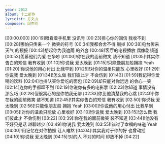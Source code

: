 ```yaml
---
year: 2012
album: 十二新作
lyricist: 方文山
composer: 周杰伦
---
```

[00:00.000]
[00:19]眼看着手机里 没讯号
[00:23]担心你的回信 我收不到
[00:28]哪怕只传来一个 微笑的符号
[00:34]我都会舍不得 删掉
[00:38]电台传来天气 的预报
[00:43]想起你为我遮雨 的外套
[00:48]客厅的电视播放 偶像剧频道
[00:53]羡慕他们为爱 在争吵
[01:00]!你在我的面前微笑 装不知道
[01:05]!其实你告白的短信 我有收到
[01:10]!你说我 爱太晚到
[01:15]!只能像朋友般拥抱 Yeah
[01:20]!你说他的用心付出 比我早到
[01:25]!对你的温柔只能放 心里收好
[01:29]!你说我 爱太晚到
[01:34]!怎么做 我们彼此才 不会伤到
[01:43]
[01:59]我记得你爱喝的饮料
[02:04]也排队买你爱吃的面包
[02:09]却只能对你远远 的会心一笑
[02:14]连你的手都牵不到
[02:19]你说你有多的电影票
[02:23]你知道 事情没有 那么巧
[02:28]但很窝心的是你怕我无聊
[02:33]你比他清楚我的心跳
[02:40]!你在我的面前微笑 装不知道
[02:45]!其实你告白的短信 我有收到
[02:50]!你说我 爱太晚到
[02:56]!只能像朋友般 拥抱 Yeah
[03:00]!你说他的用心付出 比我早到
[03:05]!对你的温柔只能放 心里收好
[03:10]!你说我 爱太晚到
[03:15]!怎么做 我们彼此才 不会伤到
[03:22]
[03:39]!你在我的面前微笑 装不知道
[03:44]!他没有不好只是话 越聊越少
[03:49]!你说我 爱太晚到
[03:55]!错过了幸福的味道 Yeah
[04:00]!用记忆在对你拍照 让人难熬
[04:04]!其实我对于你的好 也曾动摇
[04:10]!你说我 爱太晚到
[04:15]!对的人 不对的时间 却放不掉
[04:22]